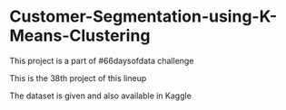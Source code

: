 # Customer-Segmentation-using-K-Means-Clustering

This project is a part of #66daysofdata challenge 

This is the 38th project of this lineup

The dataset is given and also available in Kaggle 

